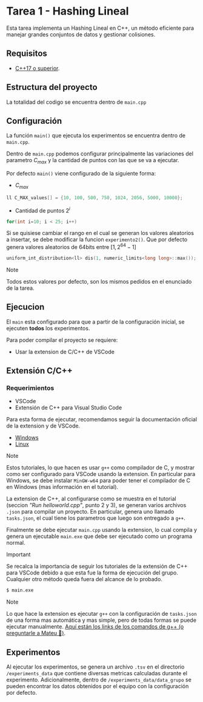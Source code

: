 # Tarea 1 - Hashing Lineal

Esta tarea implementa un Hashing Lineal en C++, un método eficiente para manejar grandes conjuntos de datos y gestionar colisiones.

## Requisitos

- [C++17 o superior](https://en.cppreference.com/w/cpp/filesystem).

## Estructura del proyecto

La totalidad del codigo se encuentra dentro de `main.cpp`

## Configuración

La función `main()` que ejecuta los experimentos se encuentra dentro de `main.cpp`.

Dentro de `main.cpp` podemos configurar principalmente las variaciones del parametro $C_{max}$ y la cantidad de puntos con las que se va a ejecutar.

Por defecto `main()` viene configurado de la siguiente forma:

- $C_{max}$

```c++
ll C_MAX_values[] = {10, 100, 500, 750, 1024, 2056, 5000, 10000};
```

- Cantidad de puntos $2^i$

```c++
for(int i=10; i < 25; i++)
```

Si se quisiese cambiar el rango en el cual se generan los valores aleatorios a insertar, se debe modificar la funcion `experimento2()`. Que por defecto genera valores aleatorios de 64bits entre $[1,  2^{64}-1]$

```c++
uniform_int_distribution<ll> dis(1, numeric_limits<long long>::max());
```

> [!NOTE]
> Todos estos valores por defecto, son los mismos pedidos en el enunciado de la tarea.

## Ejecucion

El `main` esta configurado para que a partir de la configuración inicial, se ejecuten **todos** los experimentos.

Para poder compilar el proyecto se requiere:

- Usar la extension de C/C++ de VSCode

## Extensión C/C++

### Requerimientos

- VSCode
- Extensión de C++ para Visual Studio Code

Para esta forma de ejecutar, recomendamos seguir la documentación oficial de la extension y de VSCode.

- [Windows](https://code.visualstudio.com/docs/cpp/config-mingw#_prerequisites)
- [Linux](https://code.visualstudio.com/docs/cpp/config-linux)

> [!NOTE]
> Estos tutoriales, lo que hacen es usar `g++` como compilador de C, y mostrar como ser configurado para VSCode usando la extension. En particular para Windows, se debe instalar `MinGW-w64` para poder tener el compilador de C en Windows (mas información en el tutorial).

La extension de C++, al configurarse como se muestra en el tutorial (seccion _"Run helloworld.cpp"_, punto 2 y 3), se generan varios archivos `.json` para compilar un proyecto. En particular, genera uno llamado `tasks.json`, el cual tiene los parametros que luego son entregado a `g++`.

Finalmente se debe ejecutar `main.cpp` usando la extension, lo cual compila y genera un ejecutable `main.exe` que debe ser ejecutado como un programa normal.

> [!IMPORTANT]
> Se recalca la importancia de seguir los tutoriales de la extensión de C++ para VSCode debido a que esta fue la forma de ejecución del grupo. Cualquier otro método queda fuera del alcance de lo probado.

```bash
$ main.exe
```

> [!NOTE]
> Lo que hace la extension es ejecutar `g++` con la configuración de `tasks.json` de una forma mas automática y mas simple, pero de todas formas se puede ejecutar manualmente. [Aquí están los links de los comandos de g++ (o preguntarle a Mateu 🙂)](https://courses.cs.washington.edu/courses/cse326/00wi/unix/g++.html).

## Experimentos

Al ejecutar los experimentos, se genera un archivo `.tsv` en el directorio `/experiments_data` que contiene diversas metricas calculadas durante el experimento. Adicionalmente, dentro de `/experiments_data/data_grupo` se pueden encontrar los datos obtenidos por el equipo con la configuración por defecto.
